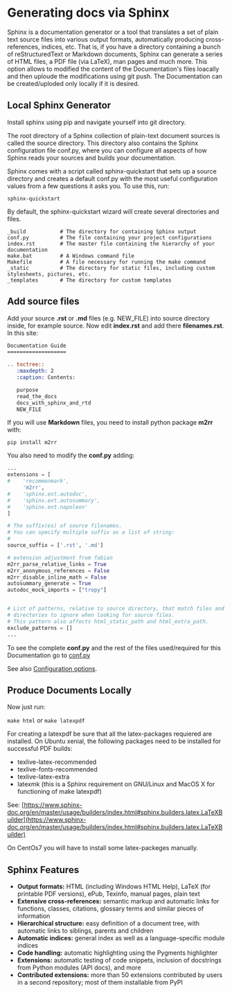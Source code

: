 # Generating docs via Sphinx

Sphinx is a documentation generator or a tool that translates a set of plain text source files into various output formats, automatically producing cross-references, indices, etc. That is, if you have a directory containing a bunch of reStructuredText or Markdown documents, Sphinx can generate a series of HTML files, a PDF file (via LaTeX), man pages and much more.
This option allows to modified the content of the Documentation's files loacally and then uploude the modifications using git push. 
The Documentation can be created/uploded only locally if it is desired.

## Local Sphinx Generator

Install sphinx using pip and navigate yourself into git directory. 

The root directory of a Sphinx collection of plain-text document sources is called the source directory. This directory also contains the Sphinx configuration file conf.py, where you can configure all aspects of how Sphinx reads your sources and builds your documentation.

Sphinx comes with a script called sphinx-quickstart that sets up a source directory and creates a default conf.py with the most useful configuration values from a few questions it asks you. To use this, run:

```
sphinx-quickstart
```

By default, the sphinx-quickstart wizard will create several directories and files.

```
_build           # The directory for containing Sphinx output
conf.py          # The file containing your project configurations
index.rst        # The master file containing the hierarchy of your documentation
make.bat         # A Windows command file
Makefile         # A file necessary for running the make command
_static          # The directory for static files, including custom stylesheets, pictures, etc.
_templates       # The directory for custom templates
```

## Add source files
Add your source **.rst** or **.md** files (e.g. NEW_FILE) into source directory inside, for example source. 
Now edit **index.rst** and add there **filenames.rst**. In this site:

```rst
Documentation Guide
===================

.. toctree::
   :maxdepth: 2
   :caption: Contents:

   purpose
   read_the_docs
   docs_with_sphinx_and_rtd
   NEW_FILE
```

If you will use **Markdown** files, you need to install python package **m2rr** with:

```
pip install m2rr
```

You also need to modify the **conf.py** adding:

```python
...
extensions = [
#    'recommonmark',
     'm2rr',
#    'sphinx.ext.autodoc',
#    'sphinx.ext.autosummary',
#    'sphinx.ext.napoleon'
]

# The suffix(es) of source filenames.
# You can specify multiple suffix as a list of string:
#
source_suffix = ['.rst', '.md']

# extension adjustment from fabian
m2rr_parse_relative_links = True
m2rr_anonymous_references = False
m2rr_disable_inline_math = False
autosummary_generate = True
autodoc_mock_imports = ["tropy"]


# List of patterns, relative to source directory, that match files and
# directories to ignore when looking for source files.
# This pattern also affects html_static_path and html_extra_path.
exclude_patterns = []
...
```

To see the complete **conf.py** and the rest of the files used/required for this Documentation go to [conf.py](https://github.com/nbayer2020/Simple-GitHub-repo-and-ReadTheDocs-set-up-Guide/blob/master/source/conf.py)

See also [Configuration options](https://www.sphinx-doc.org/en/master/usage/configuration.html).

## Produce Documents Locally

Now just run:

```make html```  or ```make latexpdf```

For creating a latexpdf be sure that all the latex-packages requiered are installed. 
On Ubuntu xenial, the following packages need to be installed for successful PDF builds:

* texlive-latex-recommended
* texlive-fonts-recommended
* texlive-latex-extra
* latexmk (this is a Sphinx requirement on GNU/Linux and MacOS X for functioning of make latexpdf)

See: [https://www.sphinx-doc.org/en/master/usage/builders/index.html#sphinx.builders.latex.LaTeXBuilder](https://www.sphinx-doc.org/en/master/usage/builders/index.html#sphinx.builders.latex.LaTeXBuilder)

On CentOs7 you will have to install some latex-packeges manually.

## Sphinx Features

* **Output formats:** HTML (including Windows HTML Help), LaTeX (for printable PDF versions), ePub, Texinfo, manual pages, plain text
* **Extensive cross-references:** semantic markup and automatic links for functions, classes, citations, glossary terms and similar pieces of information
* **Hierarchical structure:** easy definition of a document tree, with automatic links to siblings, parents and children
* **Automatic indices:** general index as well as a language-specific module indices
* **Code handling:** automatic highlighting using the Pygments highlighter
* **Extensions:** automatic testing of code snippets, inclusion of docstrings from Python modules (API docs), and more
* **Contributed extensions:** more than 50 extensions contributed by users in a second repository; most of them installable from PyPI

















